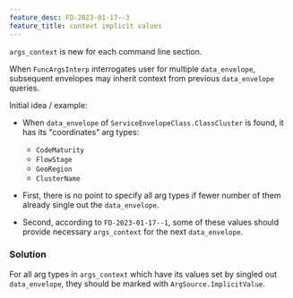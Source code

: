 ```yaml
---
feature_desc: FD-2023-01-17--3
feature_title: context implicit values
---
```


`args_context` is new for each command line section.


When `FuncArgsInterp` interrogates user for multiple `data_envelope`,
subsequent envelopes may inherit context from previous `data_envelope` queries.

Initial idea / example:

*   When `data_envelope` of `ServiceEnvelopeClass.ClassCluster` is found,
    it has its "coordinates" arg types:

    *   `CodeMaturity`
    *   `FlowStage`
    *   `GeoRegion`
    *   `ClusterName`

*   First, there is no point to specify all arg types if fewer number of them already single out the `data_envelope`.

*   Second, according to `FD-2023-01-17--1`,
    some of these values should provide necessary `args_context` for the next `data_envelope`.

### Solution ###

For all arg types in `args_context` which have its values set by singled out `data_envelope`,
they should be marked with `ArgSource.ImplicitValue`.
